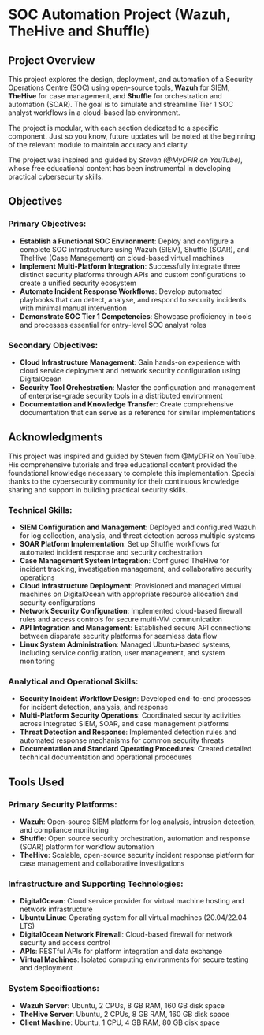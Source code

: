 # SOC Automation Project (Wazuh, TheHive and Shuffle)
## **Project Overview**

This project explores the design, deployment, and automation of a Security Operations Centre (SOC) using open-source tools, **Wazuh** for SIEM, **TheHive** for case management, and **Shuffle** for orchestration and automation (SOAR). The goal is to simulate and streamline Tier 1 SOC analyst workflows in a cloud-based lab environment.

The project is modular, with each section dedicated to a specific component. Just so you know, future updates will be noted at the beginning of the relevant module to maintain accuracy and clarity.

The project was inspired and guided by _Steven (@MyDFIR on YouTube)_, whose free educational content has been instrumental in developing practical cybersecurity skills.

## Objectives

### Primary Objectives:

-   **Establish a Functional SOC Environment**: Deploy and configure a complete SOC infrastructure using Wazuh (SIEM), Shuffle (SOAR), and TheHive (Case Management) on cloud-based virtual machines
-   **Implement Multi-Platform Integration**: Successfully integrate three distinct security platforms through APIs and custom configurations to create a unified security ecosystem
-   **Automate Incident Response Workflows**: Develop automated playbooks that can detect, analyse, and respond to security incidents with minimal manual intervention
-   **Demonstrate SOC Tier 1 Competencies**: Showcase proficiency in tools and processes essential for entry-level SOC analyst roles

### Secondary Objectives:

-   **Cloud Infrastructure Management**: Gain hands-on experience with cloud service deployment and network security configuration using DigitalOcean
-   **Security Tool Orchestration**: Master the configuration and management of enterprise-grade security tools in a distributed environment
-   **Documentation and Knowledge Transfer**: Create comprehensive documentation that can serve as a reference for similar implementations

## Acknowledgments

This project was inspired and guided by Steven from @MyDFIR on YouTube. His comprehensive tutorials and free educational content provided the foundational knowledge necessary to complete this implementation. Special thanks to the cybersecurity community for their continuous knowledge sharing and support in building practical security skills.

### **Technical Skills:**

-   **SIEM Configuration and Management**: Deployed and configured Wazuh for log collection, analysis, and threat detection across multiple systems
-   **SOAR Platform Implementation**: Set up Shuffle workflows for automated incident response and security orchestration
-   **Case Management System Integration**: Configured TheHive for incident tracking, investigation management, and collaborative security operations
-   **Cloud Infrastructure Deployment**: Provisioned and managed virtual machines on DigitalOcean with appropriate resource allocation and security configurations
-   **Network Security Configuration**: Implemented cloud-based firewall rules and access controls for secure multi-VM communication
-   **API Integration and Management**: Established secure API connections between disparate security platforms for seamless data flow
-   **Linux System Administration**: Managed Ubuntu-based systems, including service configuration, user management, and system monitoring

### **Analytical and Operational Skills:**

-   **Security Incident Workflow Design**: Developed end-to-end processes for incident detection, analysis, and response
-   **Multi-Platform Security Operations**: Coordinated security activities across integrated SIEM, SOAR, and case management platforms
-   **Threat Detection and Response**: Implemented detection rules and automated response mechanisms for common security threats
-   **Documentation and Standard Operating Procedures**: Created detailed technical documentation and operational procedures

## Tools Used

### **Primary Security Platforms:**

-   **Wazuh**: Open-source SIEM platform for log analysis, intrusion detection, and compliance monitoring
-   **Shuffle**: Open source security orchestration, automation and response (SOAR) platform for workflow automation
-   **TheHive**: Scalable, open-source security incident response platform for case management and collaborative investigations

### **Infrastructure and Supporting Technologies:**

-   **DigitalOcean**: Cloud service provider for virtual machine hosting and network infrastructure
-   **Ubuntu Linux**: Operating system for all virtual machines (20.04/22.04 LTS)
-   **DigitalOcean Network Firewall**: Cloud-based firewall for network security and access control
-   **APIs**: RESTful APIs for platform integration and data exchange
-   **Virtual Machines**: Isolated computing environments for secure testing and deployment

### **System Specifications:**

-   **Wazuh Server**: Ubuntu, 2 CPUs, 8 GB RAM, 160 GB disk space
-   **TheHive Server**: Ubuntu, 2 CPUs, 8 GB RAM, 160 GB disk space
-   **Client Machine**: Ubuntu, 1 CPU, 4 GB RAM, 80 GB disk space
